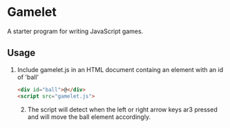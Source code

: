# Gamelet

A starter program for writing JavaScript games.

## Usage

1. Include gamelet.js in an HTML document containg an 
    element with an id of 'ball'

    ```html
    <div id="ball">@</div>
    <script src="gamelet.js">
    ```

    2.  The script will detect when the left or right arrow keys ar3 pressed and will move the ball element accordingly.